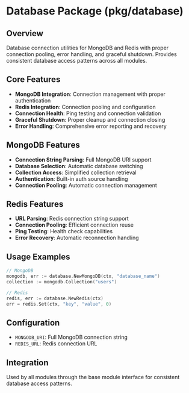 # Database Package (pkg/database)

## Overview
Database connection utilities for MongoDB and Redis with proper connection pooling, error handling, and graceful shutdown. Provides consistent database access patterns across all modules.

## Core Features
- **MongoDB Integration**: Connection management with proper authentication
- **Redis Integration**: Connection pooling and configuration
- **Connection Health**: Ping testing and connection validation
- **Graceful Shutdown**: Proper cleanup and connection closing
- **Error Handling**: Comprehensive error reporting and recovery

## MongoDB Features
- **Connection String Parsing**: Full MongoDB URI support
- **Database Selection**: Automatic database switching
- **Collection Access**: Simplified collection retrieval
- **Authentication**: Built-in auth source handling
- **Connection Pooling**: Automatic connection management

## Redis Features  
- **URL Parsing**: Redis connection string support
- **Connection Pooling**: Efficient connection reuse
- **Ping Testing**: Health check capabilities
- **Error Recovery**: Automatic reconnection handling

## Usage Examples
```go
// MongoDB
mongodb, err := database.NewMongoDB(ctx, "database_name")
collection := mongodb.Collection("users")

// Redis  
redis, err := database.NewRedis(ctx)
err = redis.Set(ctx, "key", "value", 0)
```

## Configuration
- `MONGODB_URI`: Full MongoDB connection string
- `REDIS_URL`: Redis connection URL

## Integration
Used by all modules through the base module interface for consistent database access patterns.